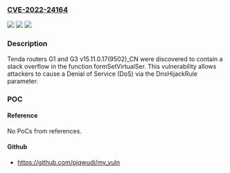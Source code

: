 ### [CVE-2022-24164](https://cve.mitre.org/cgi-bin/cvename.cgi?name=CVE-2022-24164)
![](https://img.shields.io/static/v1?label=Product&message=n%2Fa&color=blue)
![](https://img.shields.io/static/v1?label=Version&message=n%2Fa&color=blue)
![](https://img.shields.io/static/v1?label=Vulnerability&message=n%2Fa&color=brighgreen)

### Description

Tenda routers G1 and G3 v15.11.0.17(9502)_CN were discovered to contain a stack overflow in the function formSetVirtualSer. This vulnerability allows attackers to cause a Denial of Service (DoS) via the DnsHijackRule parameter.

### POC

#### Reference
No PoCs from references.

#### Github
- https://github.com/pjqwudi/my_vuln

